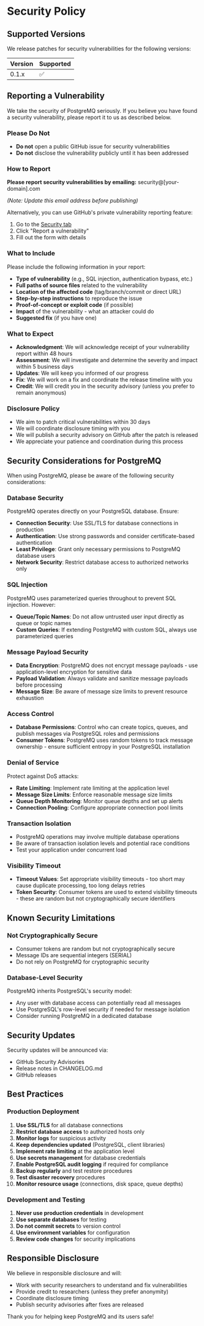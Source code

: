 # Security Policy

## Supported Versions

We release patches for security vulnerabilities for the following versions:

| Version | Supported          |
| ------- | ------------------ |
| 0.1.x   | :white_check_mark: |

## Reporting a Vulnerability

We take the security of PostgreMQ seriously. If you believe you have found a security vulnerability, please report it to us as described below.

### Please Do Not

- **Do not** open a public GitHub issue for security vulnerabilities
- **Do not** disclose the vulnerability publicly until it has been addressed

### How to Report

**Please report security vulnerabilities by emailing:** security@[your-domain].com

*(Note: Update this email address before publishing)*

Alternatively, you can use GitHub's private vulnerability reporting feature:

1. Go to the [Security tab](https://github.com/slavakl/postgremq/security)
2. Click "Report a vulnerability"
3. Fill out the form with details

### What to Include

Please include the following information in your report:

- **Type of vulnerability** (e.g., SQL injection, authentication bypass, etc.)
- **Full paths of source files** related to the vulnerability
- **Location of the affected code** (tag/branch/commit or direct URL)
- **Step-by-step instructions** to reproduce the issue
- **Proof-of-concept or exploit code** (if possible)
- **Impact** of the vulnerability - what an attacker could do
- **Suggested fix** (if you have one)

### What to Expect

- **Acknowledgment**: We will acknowledge receipt of your vulnerability report within 48 hours
- **Assessment**: We will investigate and determine the severity and impact within 5 business days
- **Updates**: We will keep you informed of our progress
- **Fix**: We will work on a fix and coordinate the release timeline with you
- **Credit**: We will credit you in the security advisory (unless you prefer to remain anonymous)

### Disclosure Policy

- We aim to patch critical vulnerabilities within 30 days
- We will coordinate disclosure timing with you
- We will publish a security advisory on GitHub after the patch is released
- We appreciate your patience and coordination during this process

## Security Considerations for PostgreMQ

When using PostgreMQ, please be aware of the following security considerations:

### Database Security

PostgreMQ operates directly on your PostgreSQL database. Ensure:

- **Connection Security**: Use SSL/TLS for database connections in production
- **Authentication**: Use strong passwords and consider certificate-based authentication
- **Least Privilege**: Grant only necessary permissions to PostgreMQ database users
- **Network Security**: Restrict database access to authorized networks only

### SQL Injection

PostgreMQ uses parameterized queries throughout to prevent SQL injection. However:

- **Queue/Topic Names**: Do not allow untrusted user input directly as queue or topic names
- **Custom Queries**: If extending PostgreMQ with custom SQL, always use parameterized queries

### Message Payload Security

- **Data Encryption**: PostgreMQ does not encrypt message payloads - use application-level encryption for sensitive data
- **Payload Validation**: Always validate and sanitize message payloads before processing
- **Message Size**: Be aware of message size limits to prevent resource exhaustion

### Access Control

- **Database Permissions**: Control who can create topics, queues, and publish messages via PostgreSQL roles and permissions
- **Consumer Tokens**: PostgreMQ uses random tokens to track message ownership - ensure sufficient entropy in your PostgreSQL installation

### Denial of Service

Protect against DoS attacks:

- **Rate Limiting**: Implement rate limiting at the application level
- **Message Size Limits**: Enforce reasonable message size limits
- **Queue Depth Monitoring**: Monitor queue depths and set up alerts
- **Connection Pooling**: Configure appropriate connection pool limits

### Transaction Isolation

- PostgreMQ operations may involve multiple database operations
- Be aware of transaction isolation levels and potential race conditions
- Test your application under concurrent load

### Visibility Timeout

- **Timeout Values**: Set appropriate visibility timeouts - too short may cause duplicate processing, too long delays retries
- **Token Security**: Consumer tokens are used to extend visibility timeouts - these are random but not cryptographically secure identifiers

## Known Security Limitations

### Not Cryptographically Secure

- Consumer tokens are random but not cryptographically secure
- Message IDs are sequential integers (SERIAL)
- Do not rely on PostgreMQ for cryptographic security

### Database-Level Security

PostgreMQ inherits PostgreSQL's security model:

- Any user with database access can potentially read all messages
- Use PostgreSQL's row-level security if needed for message isolation
- Consider running PostgreMQ in a dedicated database

## Security Updates

Security updates will be announced via:

- GitHub Security Advisories
- Release notes in CHANGELOG.md
- GitHub releases

## Best Practices

### Production Deployment

1. **Use SSL/TLS** for all database connections
2. **Restrict database access** to authorized hosts only
3. **Monitor logs** for suspicious activity
4. **Keep dependencies updated** (PostgreSQL, client libraries)
5. **Implement rate limiting** at the application level
6. **Use secrets management** for database credentials
7. **Enable PostgreSQL audit logging** if required for compliance
8. **Backup regularly** and test restore procedures
9. **Test disaster recovery** procedures
10. **Monitor resource usage** (connections, disk space, queue depths)

### Development and Testing

1. **Never use production credentials** in development
2. **Use separate databases** for testing
3. **Do not commit secrets** to version control
4. **Use environment variables** for configuration
5. **Review code changes** for security implications

## Responsible Disclosure

We believe in responsible disclosure and will:

- Work with security researchers to understand and fix vulnerabilities
- Provide credit to researchers (unless they prefer anonymity)
- Coordinate disclosure timing
- Publish security advisories after fixes are released

Thank you for helping keep PostgreMQ and its users safe!
